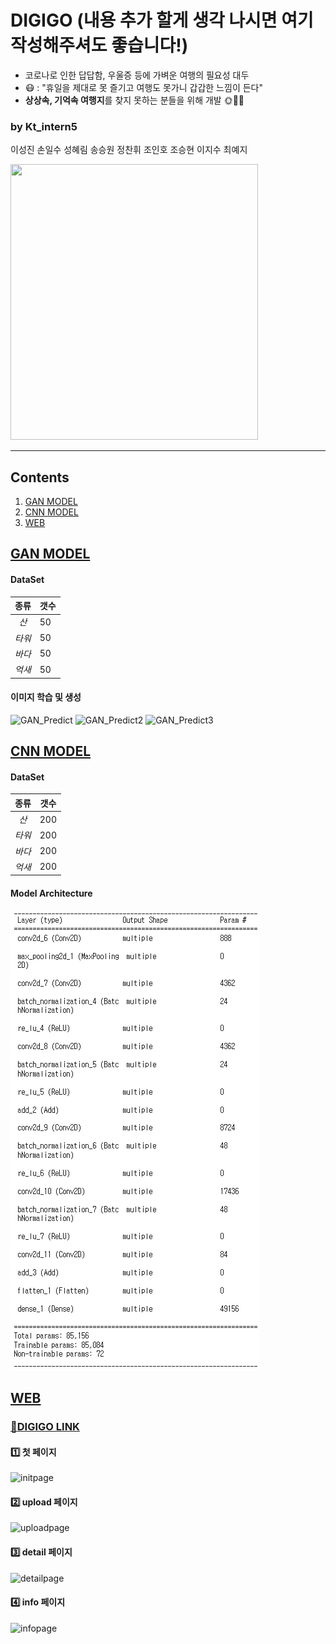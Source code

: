 # DIGIGO (내용 추가 할게 생각 나시면 여기 작성해주셔도 좋습니다!)
 - 코로나로 인한 답답함, 우울증 등에 가벼운 여행의 필요성 대두  
 - :mask: : "휴일을 제대로 못 즐기고 여행도 못가니 갑갑한 느낌이 든다"  
 - **상상속, 기억속 여행지**를 찾지 못하는 분들을 위해 개발 :sun_with_face::palm_tree::blossom:

 
### by Kt_intern5
이성진 손일수 성혜림 송승원 정찬휘 조인호 조승현 이지수 최예지

 <img src="https://user-images.githubusercontent.com/58840682/148007703-65feff4a-f487-49f6-b6cc-0b267d9ab6e6.png" width="396" height="441"/>

***

## Contents
  1. [GAN MODEL](#GAN-MODEL)
  2. [CNN MODEL](#CNN-MODEL)
  3. [WEB](#WEB)
 
## [GAN MODEL](https://github.com/LSeongjin/DIGIGO/blob/main/GAN_Model/GAN_DIGIGO_KT_mountain.ipynb)

  #### DataSet  
  |종류|갯수|
  |:---:|---|
  |*산*|50|
  |*타워*|50|
  |*바다*|50|
  |*억새*|50| 
  
  #### 이미지 학습 및 생성

  ![GAN_Predict](https://user-images.githubusercontent.com/68309988/147800063-2b9ccd20-6938-412b-9e26-bd5e303cb385.png)
  ![GAN_Predict2](https://user-images.githubusercontent.com/68309988/147800082-32a5a3c3-4071-437b-95ef-faddfabac8d1.png)
  ![GAN_Predict3](https://user-images.githubusercontent.com/68309988/147800097-1104cd72-d155-41c1-8e0e-600d3e560f96.png)

## [CNN MODEL](https://github.com/LSeongjin/DIGIGO/blob/main/CNN_Model/model.ipynb)
  
  #### DataSet
  |종류|갯수|
  |:---:|---|
  |*산*|200|
  |*타워*|200|
  |*바다*|200|
  |*억새*|200|
  
  #### Model Architecture
  ![CNN_Model](https://github.com/LSeongjin/DIGIGO/blob/main/CNN_Model/CNN_model_architecture.png)
  
## [WEB](https://github.com/LSeongjin/DIGIGO/tree/main/WEB/Digigoo)
  
  ### [:link:DIGIGO LINK](http://ec2-15-164-97-115.ap-northeast-2.compute.amazonaws.com/)
  
  #### :one: 첫 페이지
![initpage](https://user-images.githubusercontent.com/52199642/147903768-5200a4b4-a7fa-4a6c-872a-005691c908ad.jpg)

  #### :two: upload 페이지
![uploadpage](https://user-images.githubusercontent.com/52199642/147903769-6e8b66d2-b922-4c46-a913-7a1b42ec8904.jpg)
  
  #### :three: detail 페이지
![detailpage](https://user-images.githubusercontent.com/58840682/147996607-db967e6b-52d2-48f3-acf3-35493151e3ed.PNG)
  
  #### :four: info 페이지
![infopage](https://user-images.githubusercontent.com/52199642/147903764-cc5b2167-b6be-45a9-a083-f47a94a33b3a.jpg)

